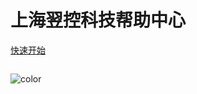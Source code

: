 # 上海翌控科技帮助中心

[快速开始](https://docs.nxtrol.com/#/zh-cn/)







<!-- 背景图片 -->

![]()

<!-- 背景色 -->

![color](#639c9c)


